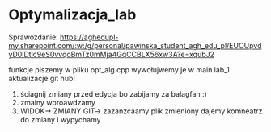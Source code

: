 # Optymalizacja_lab
Sprawozdanie:
https://aghedupl-my.sharepoint.com/:w:/g/personal/pawinska_student_agh_edu_pl/EUOUpvdyD0lDtlc9eS0vvqoBmTz0mMja4GqCCBLX56xw3A?e=xqubJ2

funkcje piszemy w pliku opt_alg.cpp
wywołujwemy je w main lab_1
aktualizacje git hub!
1. ściagnij zmiany przed edycja bo zabijamy za bałagfan :)
2. zmainy wproawdzamy
3. WIDOK-> ZMIANY GIT-> zazanzcaamy plik zmieniony dajemy komneatrz do zmiany i wypychamy 
